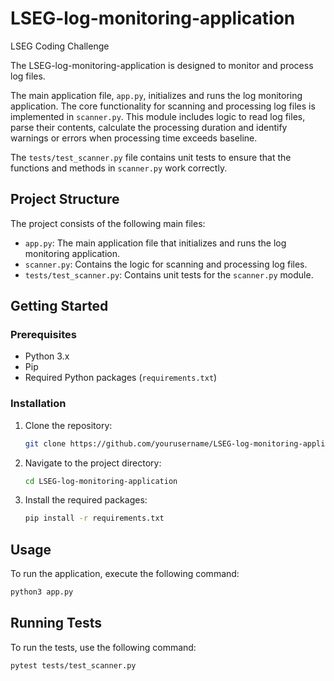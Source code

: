 # LSEG-log-monitoring-application

LSEG Coding Challenge

The LSEG-log-monitoring-application is designed to monitor and process log files.

The main application file, `app.py`, initializes and runs the log monitoring application. The core functionality for scanning and processing log files is implemented in `scanner.py`. This module includes logic to read log files, parse their contents, calculate the processing duration and identify warnings or errors when processing time exceeds baseline. 

The `tests/test_scanner.py` file contains unit tests to ensure that the functions and methods in `scanner.py` work correctly.

## Project Structure

The project consists of the following main files:

- `app.py`: The main application file that initializes and runs the log monitoring application.
- `scanner.py`: Contains the logic for scanning and processing log files.
- `tests/test_scanner.py`: Contains unit tests for the `scanner.py` module.

## Getting Started

### Prerequisites

- Python 3.x
- Pip
- Required Python packages (`requirements.txt`)

### Installation

1. Clone the repository:
    ```sh
    git clone https://github.com/yourusername/LSEG-log-monitoring-application.git
    ```
2. Navigate to the project directory:
    ```sh
    cd LSEG-log-monitoring-application
    ```
3. Install the required packages:
    ```sh
    pip install -r requirements.txt
    ```

## Usage

To run the application, execute the following command:
```sh
python3 app.py
```

## Running Tests

To run the tests, use the following command:
```sh
pytest tests/test_scanner.py
```

